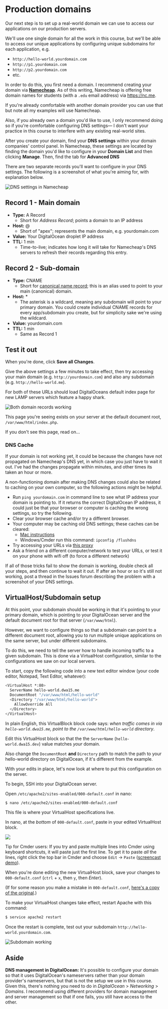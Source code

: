 # Production domains
Our next step is to set up a real-world domain we can use to access our applications on our production servers.

We'll use one single domain for all the work in this course, but we'll be able to access our unique applications by configuring unique subdomains for each application, e.g.

+ `http://hello-world.yourdomain.com`
+ `http://p1.yourdomain.com`
+ `http://p2.yourdomain.com`
+ etc.

In order to do this, you first need a domain. I recommend creating your domain via **[Namecheap](http://www.namecheap.com/?aff=61057)**. As of this writing, Namecheap is offering free domain names for students (with a `.edu` email address) via <https://nc.me>.

If you're already comfortable with another domain provider you can use that but note all my examples will use Namecheap.

Also, if you already own a domain you'd like to use, I only recommend doing so if you're comfortable configuring DNS settings&mdash; I don't want your practice in this course to interfere with any existing real-world sites.
 
After you create your domain, find your **DNS settings** within your domain companies' control panel. In Namecheap, these settings are located by finding the domain you'd like to configure in your **Domain List** and then clicking **Manage**. Then, find the tab for **Advanced DNS**

There are two separate records you'll want to configure in your DNS settings. The following is a screenshot of what you're aiming for, with explanation below.

<img src='https://s3.amazonaws.com/making-the-internet/version-control-namecheap-dns@2x.png' style='max-width:1000px;' alt='DNS settings in Namecheap'>

## Record 1 - Main domain
+ __Type:__ A Record
    + Short for *Address Record*; points a domain to an IP address
+ __Host:__ @
    + Short of "apex"; represents the main domain, e.g. yourdomain.com
+ __Value:__ Your DigitalOcean droplet IP address
+ __TTL:__ 1 min
    + Time-to-live; indicates how long it will take for Namecheap's DNS servers to refresh their records regarding this entry.


## Record 2 - Sub-domain
+ __Type:__ CNAME
    + Short for [canonical name record](https://en.wikipedia.org/wiki/CNAME_record); this is an alias used to point to your main (canonical) domain.
+ __Host:__ *
    + The asterisk is a wildcard, meaning any subdomain will point to your primary domain. You could create individual CNAME records for every app/subdomain you create, but for simplicity sake we're using the wildcard.
+ __Value:__ yourdomain.com
+ __TTL:__ 1 min
    + Same as Record 1


## Test it out
When you're done, click **Save all Changes**.

Give the above settings a few minutes to take effect, then try accessing your main domain (e.g. `http://yourdomain.com`) and also any subdomain (e.g. `http://hello-world.me`).

For both of these URLs should load DigitalOceans default index page for new LAMP servers which feature a happy shark.

<img src='https://s3.amazonaws.com/making-the-internet/version-control-both-domain-records-working@2x.png' style='max-width:1000px;' alt='Both domain records working'>

This page you're seeing exists on your server at the default document root, `/var/www/html/index.php`. 

If you don't see this page, read on...

### DNS Cache
If your domain is not working yet, it could be because the changes have not propagated on Namecheap's DNS yet, in which case you just have to wait it out. I've had the changes propagate within minutes, and other times its taken an hour or more.

A non-functioning domain after making DNS changes could also be related to caching on your own computer, so the following actions might be helpful.

+ Run `ping yourdomain.com` in command line to see what IP address your domain is pointing to. If it returns the correct DigitalOcean IP address, it could just be that your browser or computer is caching the wrong settings, so try the following.
+ Clear your browser cache and/or try a different browser.
+ Your computer may be caching old DNS settings; these caches can be cleared:
    + [Mac instructions](https://support.apple.com/en-us/HT202516)
    + Windows/Cmder run this command: `ipconfig /flushdns`
+ Try accessing your URLs via [this proxy](http://megaproxy.com/freesurf)
+ Ask a friend on a different computer/network to test your URLs, or test it on your phone with wifi off (to force a different network)

If all of those tricks fail to show the domain is working, double check all your steps, and then continue to wait it out. If after an hour or so it's still not working, post a thread in the Issues forum describing the problem with a screenshot of your DNS settings.


## VirtualHost/Subdomain setup
At this point, your subdomain should be working in that it's pointing to your primary domain, which is pointing to your DigitalOcean server and the default document root for that server (`/var/www/html`).

However, we want to configure things so that a subdomain can point to a different document root, allowing you to run multiple unique applications on the same server, but under different subdomains. 

To do this, we need to tell the server how to handle incoming traffic to a given subdomain. This is done via a VirtualHost configuration, similar to the configurations we saw on our local servers. 

To start, copy the following code into a new text editor window (your code editor, Notepad, Text Editor, whatever):

```bash
<VirtualHost *:80>
  ServerName hello-world.dwa15.me
  DocumentRoot "/var/www/html/hello-world"
  <Directory "/var/www/html/hello-world">
    AllowOverride All
  </Directory>
</VirtualHost>
```

In plain English, this VirtualBlock block code says: *when traffic comes in via `hello-world.dwa15.me`, point to the `/var/www/html/hello-world` directory*.

Edit this VirtualHost block so that the the `ServerName` (`hello-world.dwa15.dev`) value matches *your* domain.

Also change the `DocumentRoot` **and** `Directory` path to match the path to your hello-world directory on DigitalOcean, if it's different from the example.

With your edits in place, let's now look at where to put this configuration on the server.

To begin, SSH into your DigitalOcean server.

Open `/etc/apache2/sites-enabled/000-default.conf` in nano:

```bash
$ nano /etc/apache2/sites-enabled/000-default.conf
```

This file is where your VirtualHost specifications live.

In nano, at the *bottom* of `000-default.conf`, paste in your edited VirtualHost block.

<img src='https://s3.amazonaws.com/making-the-internet/vc-pasting-virtual-host-block@2x.png' style='max-width:1152px'>

Tip for Cmder users: If you try and paste multiple lines into Cmder using keyboard shortcuts, it will paste just the first line. To get it to paste *all* the lines, right click the top bar in Cmder and choose `Edit` -> `Paste` ([screencast demo](http://screencast.com/t/u43zTSEx4GKl)).

When you're done editing the new VirtualHost block, save your changes to `000-default.conf` (`ctrl` + `x`, then `y`, then *Enter*).

(If for some reason you make a mistake in `000-default.conf`, [here's a copy of the original](https://gist.github.com/susanBuck/790ea5a0d1ad7d02e586).)

To make your VirtualHost changes take effect, restart Apache with this command:

```bash
$ service apache2 restart
```

Once the restart is complete, test out your subdomain `http://hello-world.yourdomain.com`.

<img src='https://s3.amazonaws.com/making-the-internet/version-control-subdomain-good@2x.png' class='' style='max-width:603px;' alt='Subdomain working'>


## Aside
__DNS management in DigitalOcean:__ It's possible to configure your domain so that it uses DigitalOcean's nameservers rather than your domain provider's nameservers, but that is not the setup we use in this course. Given this, there's nothing you need to do in  *DigitalOcean* > *Networking* > *Domains*. I recommend using different providers for domain management and server management so that if one fails, you still have access to the other.
